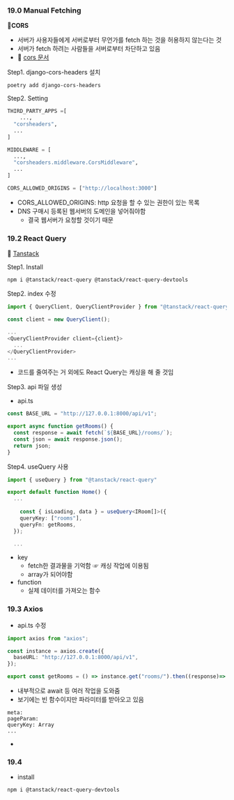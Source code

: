 ### 19.0 Manual Fetching

📍**CORS**

- 서버가 사용자들에게 서버로부터 무언가를 fetch 하는 것을 허용하지 않는다는 것
- 서버가 fetch 하려는 사람들을 서버로부터 차단하고 있음
- 📜 [cors 문서](https://github.com/adamchainz/django-cors-headers)

Step1. django-cors-headers 설치

```
poetry add django-cors-headers
```

Step2. Setting

```python
THIRD_PARTY_APPS =[
	...,
  "corsheaders",
  ...
]

MIDDLEWARE = [
  ...,
  "corsheaders.middleware.CorsMiddleware",
  ...
]

CORS_ALLOWED_ORIGINS = ["http://localhost:3000"]
```

- CORS_ALLOWED_ORIGINS: http 요청을 할 수 있는 권한이 있는 목록
- DNS 구매시 등록된 웹서버의 도메인을 넣어줘야함
  - 결국 웹서버가 요청할 것이기 때문

### 19.2 React Query

📜 [Tanstack](https://tanstack.com/)

Step1. Install

```
npm i @tanstack/react-query @tanstack/react-query-devtools
```

Step2. index 수정

```typescript
import { QueryClient, QueryClientProvider } from "@tanstack/react-query";

const client = new QueryClient();

...
<QueryClientProvider client={client}>
  ...
</QueryClientProvider>
...
```

- 코드를 줄여주는 거 외에도 React Query는 캐싱을 해 줄 것임

Step3. api 파일 생성

- api.ts

```typescript
const BASE_URL = "http://127.0.0.1:8000/api/v1";

export async function getRooms() {
  const response = await fetch(`${BASE_URL}/rooms/`);
  const json = await response.json();
  return json;
}
```

Step4. useQuery 사용

```typescript
import { useQuery } from "@tanstack/react-query"

export default function Home() {
  ...
  
	const { isLoading, data } = useQuery<IRoom[]>({
    queryKey: ["rooms"],
    queryFn: getRooms,
  });
  
  ...
```

- key
  - fetch한 결과물을 기억함 ☞ 캐싱 작업에 이용됨
  - array가 되어야함
- function
  - 실제 데이터를 가져오는 함수

### 19.3 Axios

- api.ts 수정

```typescript
import axios from "axios";

const instance = axios.create({
  baseURL: "http://127.0.0.1:8000/api/v1",
});

export const getRooms = () => instance.get("rooms/").then((response)=> response.data);
```

- 내부적으로 await 등 여러 작업을 도와줌
- 보기에는 빈 함수이지만 파라미터를 받아오고 있음

```
meta:
pageParam:
queryKey: Array
...
```

- 

### 19.4 

- install

```
npm i @tanstack/react-query-devtools
```

